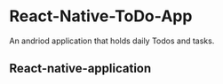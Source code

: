 # React-Native-ToDo-App
An andriod application that holds daily Todos and tasks.

## React-native-application

